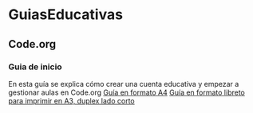 # GuiasEducativas

## Code.org
### Guia de inicio
En esta guía se explica cómo crear una cuenta educativa y empezar a gestionar aulas en Code.org
[Guía en formato A4](https://github.com/lobotic/GuiasEducativas/blob/main/Code/IniciacionCode.pdf)
[Guía en formato libreto para imprimir en A3, duplex lado corto](https://github.com/lobotic/GuiasEducativas/blob/main/Code/IniciacionCodeBooklet.pdf)
